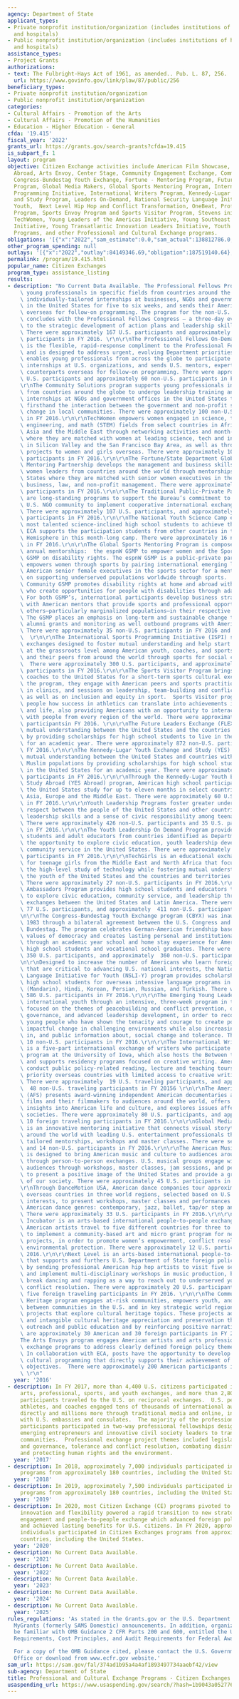 ```yaml
---
agency: Department of State
applicant_types:
- Private nonprofit institution/organization (includes institutions of higher education
  and hospitals)
- Public nonprofit institution/organization (includes institutions of higher education
  and hospitals)
assistance_types:
- Project Grants
authorizations:
- text: The Fulbright-Hays Act of 1961, as amended.. Pub. L. 87, 256.
  url: https://www.govinfo.gov/link/plaw/87/public/256
beneficiary_types:
- Private nonprofit institution/organization
- Public nonprofit institution/organization
categories:
- Cultural Affairs - Promotion of the Arts
- Cultural Affairs - Promotion of the Humanities
- Education - Higher Education - General
cfda: '19.415'
fiscal_year: '2022'
grants_url: https://grants.gov/search-grants?cfda=19.415
is_subpart_f: 1
layout: program
objective: Citizen Exchange activities include American Film Showcase, American Music
  Abroad, Arts Envoy, Center Stage, Community Engagement Exchange, Community Solutions,
  Congress-Bundestag Youth Exchange, Fortune - Mentoring Program, Future Leaders Exchange
  Program, Global Media Makers, Global Sports Mentoring Program, International Sports
  Programming Initiative, International Writers Program, Kennedy-Lugar Youth Exchange
  and Study Program, Leaders On-Demand, National Security Language Initiative for
  Youth,  Next Level Hip Hop and Conflict Transformation, OneBeat, Professional Fellows
  Program, Sports Envoy Program and Sports Visitor Program, Stevens initiative, TechGirls,
  TechWomen, Young Leaders of the Americas Initiative, Young Southeast Asian Leaders
  Initiative, Young Transatlantic Innovation Leaders Initiative, Youth Leadership
  Programs, and other Professional and Cultural Exchange programs.
obligations: '[{"x":"2022","sam_estimate":0.0,"sam_actual":138812786.0,"usa_spending_actual":136854324.07},{"x":"2023","sam_estimate":0.0,"sam_actual":139802885.0,"usa_spending_actual":132453608.55},{"x":"2024","sam_estimate":139802885.0,"sam_actual":0.0,"usa_spending_actual":82661426.87}]'
other_program_spending: null
outlays: '[{"x":"2022","outlay":84149346.69,"obligation":187519140.64},{"x":"2023","outlay":7521049.43,"obligation":79949853.45},{"x":"2024","outlay":100000.0,"obligation":71204845.0}]'
permalink: /program/19.415.html
popular_name: Citizen Exchanges
program_type: assistance_listing
results:
- description: "No Current Data Available. The Professional Fellows Program supports\
    \ young professionals in specific fields from countries around the globe to undergo\
    \ individually-tailored internships at businesses, NGOs and government offices\
    \ in the United States for five to six weeks, and sends their American counterparts\
    \ overseas for follow-on programming. The program for the non-U.S. participants\
    \ concludes with the Professional Fellows Congress – a three-day event dedicated\
    \ to the strategic development of action plans and leadership skills development.\
    \ There were approximately 167 U.S. participants and approximately 514 non-U.S.\
    \ participants in FY 2016. \r\n\r\nThe Professional Fellows On-Demand Program\
    \ is the flexible, rapid-response compliment to the Professional Fellows Program\
    \ and is designed to address urgent, evolving Department priorities. The program\
    \ enables young professionals from across the globe to participate in four week\
    \ internships at U.S. organizations, and sends U.S. mentors, experts, and professional\
    \ counterparts overseas for follow-on programming. There were approximately 30\
    \ U.S. participants and approximately 60 non-U.S. participants in FY 2016. \r\n\
    \r\nThe Community Solutions program supports young professionals in specific fields\
    \ from countries around the globe to undergo leadership training and four-month\
    \ internships at NGOs and government offices in the United States to experience\
    \ firsthand the interaction between the government and non-profit sector to enact\
    \ change in local communities. There were approximately 100 non-U.S. participants\
    \ in FY 2016.\r\n\r\nTechWomen empowers women engaged in science, technology,\
    \ engineering, and math (STEM) fields from select countries in Africa, Central\
    \ Asia and the Middle East through networking activities and month-long mentorships\
    \ where they are matched with women at leading science, tech and innovation companies\
    \ in Silicon Valley and the San Francisco Bay Area, as well as through outreach\
    \ projects to women and girls overseas. There were approximately 100 non-U.S.\
    \ participants in FY 2016.\r\n\r\nThe Fortune/State Department Global Women’s\
    \ Mentoring Partnership develops the management and business skills of emerging\
    \ women leaders from countries around the world through mentorships in the United\
    \ States where they are matched with senior women executives in the fields of\
    \ business, law, and non-profit management. There were approximately 25 non-U.S.\
    \ participants in FY 2016.\r\n\r\nThe Traditional Public-Private Partnerships\
    \ are long-standing programs to support the Bureau’s commitment to work with the\
    \ U.S. NGO community to implement cooperative international exchange projects.\
    \ There were approximately 107 U.S. participants, and approximately 132 non-U.S.\
    \ participants in FY 2016.\r\n\r\nThe National Youth Science Camp encourages the\
    \ most talented science-inclined high school students to achieve their full potential.\
    \ ECA supports the participation students from other countries in the Western\
    \ Hemisphere in this month-long camp. There were approximately 16 non-U.S. participants\
    \ in FY 2016.\r\n\r\nThe Global Sports Mentoring Program is composed of two distinct\
    \ annual mentorships:  the espnW GSMP to empower women and the Sport for Community\
    \ GSMP on disability rights. The espnW GSMP is a public-private partnership that\
    \ empowers women through sports by pairing international emerging leaders with\
    \ American senior female executives in the sports sector for a mentorship focused\
    \ on supporting underserved populations worldwide through sports.  The Sport for\
    \ Community GSMP promotes disability rights at home and abroad with participants\
    \ who create opportunities for people with disabilities through adaptive sports.\
    \ For both GSMP’s, international participants develop business strategies in collaboration\
    \ with American mentors that provide sports and professional opportunities for\
    \ others—particularly marginalized populations—in their respective communities.\
    \ The GSMP places an emphasis on long-term and sustainable change through follow-on\
    \ alumni grants and monitoring as well outbound programs with American participants.\
    \ There were approximately 35 non-U.S. participants in FY 2016 and 10 U.S. participants.\
    \  \r\n\r\nThe International Sports Programming Initiative (ISPI) supports educational\
    \ exchanges designed to foster mutual understanding and help start a dialogue\
    \ at the grassroots level among American youth, coaches, and sports administrators\
    \ and their peers from around the world through sports for social change programs.\
    \  There were approximately 300 U.S. participants, and approximately 450 non-U.S.\
    \ participants in FY 2016.\r\n\r\nThe Sports Visitor Program brings youth and\
    \ coaches to the United States for a short-term sports cultural exchange.  During\
    \ the program, they engage with American peers and sports practitioners, participate\
    \ in clinics, and sessions on leadership, team-building and conflict resolution,\
    \ as well as on inclusion and equity in sport.  Sports Visitor programs show young\
    \ people how success in athletics can translate into achievements in the classroom\
    \ and life, also providing Americans with an opportunity to interact firsthand\
    \ with people from every region of the world. There were approximately 110 non-U.S.\
    \ participantsin FY 2016. \r\n\r\nThe Future Leaders Exchange (FLEX) program promotes\
    \ mutual understanding between the United States and the countries of Eurasia\
    \ by providing scholarships for high school students to live in the United States\
    \ for an academic year. There were approximately 872 non-U.S. participants in\
    \ FY 2016.\r\n\r\nThe Kennedy-Lugar Youth Exchange and Study (YES) program promotes\
    \ mutual understanding between the United States and countries with significant\
    \ Muslim populations by providing scholarships for high school students to live\
    \ in the United States for an academic year. There were approximately 803 non-U.S.\
    \ participants in FY 2016.\r\n\r\nThrough the Kennedy-Lugar Youth Exchange and\
    \ Study Abroad (YES Abroad) program, American high school participants from across\
    \ the United States study for up to eleven months in select countries in Africa,\
    \ Asia, Europe and the Middle East. There were approximately 60 U.S. participants\
    \ in FY 2016.\r\n\r\nYouth Leadership Programs foster greater understanding and\
    \ respect between the people of the United States and other countries, to develop\
    \ leadership skills and a sense of civic responsibility among teenagers and educators.\
    \ There were approximately 426 non-U.S. participants and 35 U.S. participants\
    \ in FY 2016.\r\n\r\nThe Youth Leadership On Demand Program provides high school\
    \ students and adult educators from countries identified as Department priorities\
    \ the opportunity to explore civic education, youth leadership development, and\
    \ community service in the United States. There were approximately 42 non-U.S.\
    \ participants in FY 2016.\r\n\r\nTechGirls is an educational exchange initiative\
    \ for teenage girls from the Middle East and North Africa that focuses on promoting\
    \ the high-level study of technology while fostering mutual understanding among\
    \ the youth of the United States and the countries and territories of this region.\
    \ There were approximately 27 non-U.S. participants in FY 2016.\r\n\r\nThe Youth\
    \ Ambassadors Program provides high school students and educators the opportunity\
    \ to explore civic education, community service, and leadership through three-week\
    \ exchanges between the United States and Latin America. There were approximately\
    \ 77 U.S. participants, and approximately  411 non-U.S. participants in FY 2016.\r\
    \n\r\nThe Congress-Bundestag Youth Exchange program (CBYX) was inaugurated in\
    \ 1983 through a bilateral agreement between the U.S. Congress and the German\
    \ Bundestag. The program celebrates German-American friendship based on common\
    \ values of democracy and creates lasting personal and institutional relationships\
    \ through an academic year school and home stay experience for American and German\
    \ high school students and vocational school graduates. There were approximately\
    \ 350 U.S. participants, and approximately  360 non-U.S. participants in FY 2016.\r\
    \n\r\nDesigned to increase the number of Americans who learn foreign languages\
    \ that are critical to advancing U.S. national interests, the National Security\
    \ Language Initiative for Youth (NSLI-Y) program provides scholarships to American\
    \ high school students for overseas intensive language programs in Arabic, Chinese\
    \ (Mandarin), Hindi, Korean, Persian, Russian, and Turkish. There were approximately\
    \ 586 U.S. participants in FY 2016.\r\n\r\nThe Emerging Young Leaders Award supports\
    \ international youth through an intensive, three-week program in the United States\
    \ focused on the themes of peacebuilding and conflict prevention, democracy and\
    \ governance, and advanced leadership development, in order to recognize and support\
    \ young people who have shown the tenacity and courage to create positive and\
    \ impactful change in challenging environments while also increasing public participation\
    \ in, and public information about, social change and tolerance. There were approximately\
    \ 10 non-U.S. participants in FY 2016.\r\n\r\nThe International Writing Program\
    \ is a five-part international exchange of writers who participate in a residency\
    \ program at the University of Iowa, which also hosts the Between the Lines program,\
    \ and supports residency programs focused on creative writing. American writers\
    \ conduct public policy-related reading, lecture and teaching tours in several\
    \ priority overseas countries with limited access to creative writing courses.\
    \ There were approximately  19 U.S. traveling participants, and approximately\
    \  48 non-U.S. traveling participants in FY 20156 \r\n\r\nThe American Film Showcase\
    \ (AFS) presents award-winning independent American documentaries and narrative\
    \ films and their filmmakers to audiences around the world, offers contemporary\
    \ insights into American life and culture, and explores issues affecting democratic\
    \ societies. There were approximately 80 U.S. participants, and approximately\
    \ 10 foreign traveling participants in FY 2016.\r\n\r\nGlobal Media Makers (GMM)\
    \ is an innovative mentoring initiative that connects visual storytellers from\
    \ around the world with leading U.S. entertainment professionals through specially\
    \ tailored mentorships, workshops and master classes. There were seven U.S. participants\
    \ and 14 non-U.S. participants in FY 2016.\r\n\r\nThe American Music Abroad Program\
    \ is designed to bring American music and culture to audiences around the globe\
    \ through person-to-person exchanges. U.S. musical groups engage with foreign\
    \ audiences through workshops, master classes, jam sessions, and performances\
    \ to present a positive image of the United States and provide a greater understanding\
    \ of our society. There were approximately 45 U.S. participants in FY 2016.\r\n\
    \r\nThrough DanceMotion USA, American dance companies tour approximately  nine\
    \ overseas countries in three world regions, selected based on U.S. foreign policy\
    \ interests, to present workshops, master classes and performances in the following\
    \ American dance genres: contemporary, jazz, ballet, tap/or step and hip hop.\
    \ There were approximately 33 U.S. participants in FY 2016.\r\n\r\nAmerican Arts\
    \ Incubator is an arts-based international people-to-people exchange through which\
    \ American artists travel to five different countries for three to four weeks\
    \ to implement a community-based art and micro grant program for new media art\
    \ projects, in order to promote women’s empowerment, conflict resolution, and\
    \ environmental protection. There were approximately 12 U.S. participants in FY\
    \ 2016.\r\n\r\nNext Level is an arts-based international people-to-people exchange\
    \ that supports and furthers U.S. Department of State foreign policy objectives\
    \ by sending professional American hip hop artists to visit five select countries\
    \ and implement multi-disciplinary workshops in music production, beat making,\
    \ break dancing and rapping as a way to reach out to underserved youth and promote\
    \ conflict resolution. There were approximately 20 U.S. participants, and approximately\
    \ five foreign traveling participants in FY 2016. \r\n\r\nThe Communities Connecting\
    \ Heritage program engages at-risk communities, empowers youth, and builds partnerships\
    \ between communities in the U.S. and in key strategic world regions through exchange\
    \ projects that explore cultural heritage topics. These projects advance tangible\
    \ and intangible cultural heritage appreciation and preservation through community\
    \ outreach and public education and by reinforcing positive narratives. There\
    \ are approximately 30 American and 30 foreign participants in FY 2016.\r\n\r\n\
    The Arts Envoys program engages American artists and arts professionals in cultural\
    \ exchange programs to address clearly defined foreign policy themes and objectives.\
    \ In collaboration with ECA, posts have the opportunity to develop customized\
    \ cultural programming that directly supports their achievement of specific mission\
    \ objectives.  There were approximately 200 American participants in FY 2016.\
    \ \r\n"
  year: '2016'
- description: In FY 2017, more than 4,400 U.S. citizens participated in international
    arts, professional, sports, and youth exchanges, and more than 2,800 foreign exchange
    participants traveled to the U.S. on reciprocal exchanges.  U.S. performing artists,
    athletes, and coaches engaged tens of thousands of international audience members
    directly and millions more through traditional media and online, in coordination
    with U.S. embassies and consulates.  The majority of the professional exchange
    participants participated in two-way professional fellowships designed to empower
    emerging entrepreneurs and innovative civil society leaders to transform their
    communities.  Professional exchange project themes included legislative process
    and governance, tolerance and conflict resolution, combating disinformation, entrepreneurship,
    and protecting human rights and the environment.
  year: '2017'
- description: In 2018, approximately 7,000 individuals participated in Citizen Exchanges'
    programs from approximately 180 countries, including the United States.
  year: '2018'
- description: In 2019, approximately 7,500 individuals participated in Citizen Exchanges’
    programs from approximately 180 countries, including the United States.
  year: '2019'
- description: In 2020, most Citizen Exchange (CE) programs pivoted to a virtual platform.  CE’s
    innovation and flexibility powered a rapid transition to new strategies for virtual
    engagement and people-to-people exchange which advanced foreign policy objectives
    and achieved lasting benefits for U.S. citizens. In FY 2020, approximately 6,700
    individuals participated in Citizen Exchanges programs from approximately 180
    countries, including the United States.
  year: '2020'
- description: No Current Data Available.
  year: '2021'
- description: No Current Data Available.
  year: '2022'
- description: No Current Data Available.
  year: '2023'
- description: No Current Data Available.
  year: '2024'
- description: No Current Data Available.
  year: '2025'
rules_regulations: 'As stated in the Grants.gov or the U.S. Department of State''s
  MyGrants (formerly SAMS Domestic) announcements. In addition, organizations should
  be familiar with OMB Guidance 2 CFR Parts 200 and 600, entitled the Uniform Administrative
  Requirements, Cost Principles, and Audit Requirements for Federal Awards.

  For a copy of the OMB Guidance cited, please contact the U.S. Government Publishing
  Office or download from www.ecfr.gov website.'
sam_url: https://sam.gov/fal/374ad1b95a4a4af1893497734aaebf42/view
sub-agency: Department of State
title: Professional and Cultural Exchange Programs - Citizen Exchanges
usaspending_url: https://www.usaspending.gov/search/?hash=1b9043a0527764cd44c93697189308df
---
```

